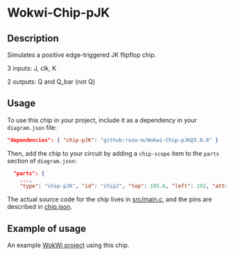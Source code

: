 # Wokwi-Chip-pJK
## Description
Simulates a positive edge-triggered JK flipflop chip.

3 inputs: J, clk, K

2 outputs: Q and Q_bar (not Q)

## Usage
To use this chip in your project, include it as a dependency in your `diagram.json` file:

```json
"dependencies": { "chip-pJK": "github:rozw-m/Wokwi-Chip-pJK@3.0.0" }
```

Then, add the chip to your circuit by adding a `chip-scope` item to the `parts` section of `diagram.json`:

```json
  "parts": {
    ...,
    "type": "chip-pJK", "id": "chip2", "top": 105.6, "left": 192, "attrs": {},
```

The actual source code for the chip lives in [src/main.c](https://github.com/rozw-m/Wokwi-Chip-pJK/blob/main/src/main.c), and the pins are described in [chip.json](https://github.com/rozw-m/Wokwi-Chip-pJK/blob/main/chip.json).

## Example of usage
An example [WokWi project](https://wokwi.com/projects/436091682196462593) using this chip.
